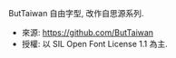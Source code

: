 ButTaiwan 自由字型, 改作自思源系列.

 * 來源: https://github.com/ButTaiwan
 * 授權: 以 SIL Open Font License 1.1 為主.
